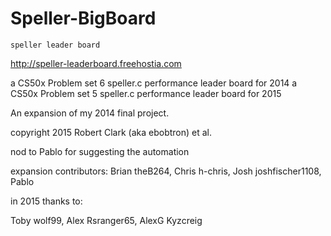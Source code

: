 Speller-BigBoard
================

    speller leader board

http://speller-leaderboard.freehostia.com

a CS50x Problem set 6 speller.c performance leader board for 2014
a CS50x Problem set 5 speller.c performance leader board for 2015

An expansion of my 2014 final project.

copyright 2015 Robert Clark (aka ebobtron) et al. 

nod to Pablo for suggesting the automation

expansion contributors: Brian theB264, Chris h-chris, Josh joshfischer1108, Pablo

in 2015 thanks to:

Toby wolf99, Alex Rsranger65, AlexG Kyzcreig






